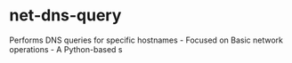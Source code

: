 # net-dns-query
Performs DNS queries for specific hostnames - Focused on Basic network operations - A Python-based s
